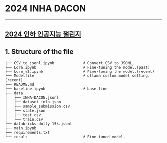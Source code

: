 # 2024 INHA DACON

---
[**2024 인하 인공지능 챌린지**](https://dacon.io/competitions/official/236291/overview/description)
---
## **1. Structure of the file**

```
├── CSV_to_jsonl.ipynb             # Convert CSV to JSONL.
├── Lora.ipynb                     # Fine-tuning the model.(past)
├── Lora_v2.ipynb                  # Fine-tuning the model.(recent)
├── Modelfile                      # ollama custom model setting.(recent)
├── README.md
├── baseline.ipynb                 # base line
├── data                      
│   ├── INHA-DACON.jsonl
│   ├── dataset_info.json
│   ├── sample_submission.csv
│   ├── state.json
│   ├── test.csv
│   └── train.csv
├── databricks-dolly-15k.jsonl    
├── main.ipynb
├── requirements.txt
└── result                         # Fine-tuned model.
```

